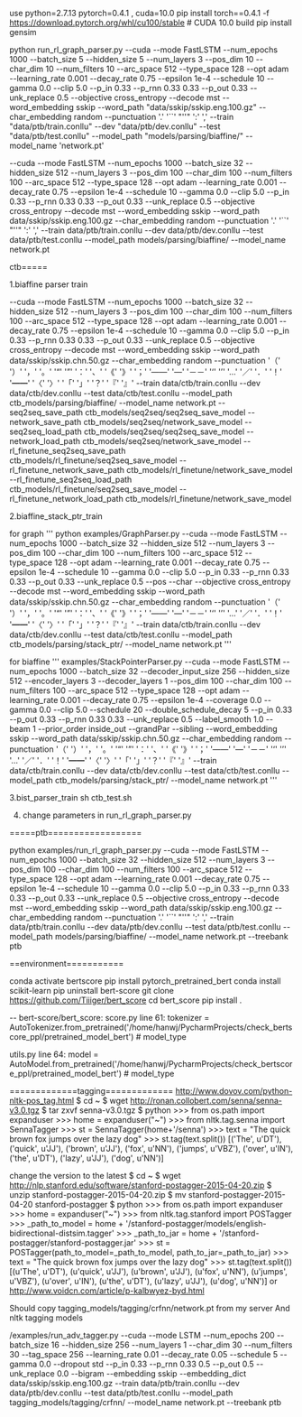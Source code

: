 use python=2.7.13  pytorch=0.4.1 , cuda=10.0
pip install torch==0.4.1 -f https://download.pytorch.org/whl/cu100/stable # CUDA 10.0 build
pip install gensim


python run_rl_graph_parser.py 
--cuda --mode FastLSTM --num_epochs 1000 --batch_size 5 --hidden_size 5 --num_layers 3 --pos_dim 10 --char_dim 10 --num_filters 10 --arc_space 512 --type_space 128 --opt adam --learning_rate 0.001 --decay_rate 0.75 --epsilon 1e-4 --schedule 10 --gamma 0.0 --clip 5.0 --p_in 0.33 --p_rnn 0.33 0.33 --p_out 0.33 --unk_replace 0.5 --objective cross_entropy --decode mst --word_embedding sskip --word_path "data/sskip/sskip.eng.100.gz" --char_embedding random --punctuation '.' '``' "''" ':' ',' --train "data/ptb/train.conllu" --dev "data/ptb/dev.conllu" --test "data/ptb/test.conllu" --model_path "models/parsing/biaffine/" --model_name 'network.pt'



--cuda --mode FastLSTM --num_epochs 1000 --batch_size 32 --hidden_size 512 --num_layers 3 --pos_dim 100 --char_dim 100 --num_filters 100 --arc_space 512 --type_space 128 --opt adam --learning_rate 0.001 --decay_rate 0.75 --epsilon 1e-4 --schedule 10 --gamma 0.0 --clip 5.0 --p_in 0.33 --p_rnn 0.33 0.33 --p_out 0.33 --unk_replace 0.5 --objective cross_entropy --decode mst --word_embedding sskip --word_path data/sskip/sskip.eng.100.gz --char_embedding random --punctuation '.' '``' "''" ':' ',' --train data/ptb/train.conllu --dev data/ptb/dev.conllu --test data/ptb/test.conllu --model_path models/parsing/biaffine/ --model_name network.pt


ctb===== 

1.biaffine parser train

--cuda --mode FastLSTM --num_epochs 1000 --batch_size 32 --hidden_size 512 --num_layers 3 --pos_dim 100 --char_dim 100 --num_filters 100 --arc_space 512 --type_space 128 --opt adam --learning_rate 0.001 --decay_rate 0.75 --epsilon 1e-4 --schedule 10 --gamma 0.0 --clip 5.0 --p_in 0.33 --p_rnn 0.33 0.33 --p_out 0.33 --unk_replace 0.5 --objective cross_entropy --decode mst --word_embedding sskip --word_path data/sskip/sskip.chn.50.gz --char_embedding random --punctuation '（' '）' '，' '。' '“' '”' '：' '、' '《' '》' '；' '——' '—' '－－' '‘' '’' '…' '／' '．' '！' '━━' '〈' '〉' '「' '」' '？' '『' '』' --train data/ctb/train.conllu --dev data/ctb/dev.conllu --test data/ctb/test.conllu --model_path ctb_models/parsing/biaffine/ --model_name network.pt --seq2seq_save_path ctb_models/seq2seq/seq2seq_save_model --network_save_path ctb_models/seq2seq/network_save_model --seq2seq_load_path ctb_models/seq2seq/seq2seq_save_model --network_load_path ctb_models/seq2seq/network_save_model --rl_finetune_seq2seq_save_path ctb_models/rl_finetune/seq2seq_save_model --rl_finetune_network_save_path ctb_models/rl_finetune/network_save_model --rl_finetune_seq2seq_load_path ctb_models/rl_finetune/seq2seq_save_model --rl_finetune_network_load_path ctb_models/rl_finetune/network_save_model

2.biaffine_stack_ptr_train

for graph
'''
python examples/GraphParser.py 
--cuda --mode FastLSTM --num_epochs 1000 --batch_size 32 --hidden_size 512 --num_layers 3 
 --pos_dim 100 --char_dim 100 --num_filters 100 --arc_space 512 --type_space 128 
 --opt adam --learning_rate 0.001 --decay_rate 0.75 --epsilon 1e-4 --schedule 10 --gamma 0.0 --clip 5.0 
 --p_in 0.33 --p_rnn 0.33 0.33 --p_out 0.33 --unk_replace 0.5 --pos --char 
 --objective cross_entropy --decode mst 
 --word_embedding sskip --word_path data/sskip/sskip.chn.50.gz --char_embedding random 
 --punctuation '（' '）' '，' '。' '“' '”' '：' '、' '《' '》' '；' '——' '—' '－－' '‘' '’' '…' '／' '．' '！' '━━' '〈' '〉' '「' '」' '？' '『' '』'
--train data/ctb/train.conllu --dev data/ctb/dev.conllu --test data/ctb/test.conllu --model_path ctb_models/parsing/stack_ptr/ --model_name network.pt
'''

for biaffine
'''
examples/StackPointerParser.py --cuda --mode FastLSTM --num_epochs 1000 --batch_size 32 --decoder_input_size 256 --hidden_size 512 --encoder_layers 3 --decoder_layers 1 
 --pos_dim 100 --char_dim 100 --num_filters 100 --arc_space 512 --type_space 128 
 --opt adam --learning_rate 0.001 --decay_rate 0.75 --epsilon 1e-4 --coverage 0.0 --gamma 0.0 --clip 5.0 
 --schedule 20 --double_schedule_decay 5 
 --p_in 0.33 --p_out 0.33 --p_rnn 0.33 0.33 --unk_replace 0.5 --label_smooth 1.0 --beam 1 --prior_order inside_out 
 --grandPar --sibling 
 --word_embedding sskip --word_path data/sskip/sskip.chn.50.gz --char_embedding random 
 --punctuation '（' '）' '，' '。' '“' '”' '：' '、' '《' '》' '；' '——' '—' '－－' '‘' '’' '…' '／' '．' '！' '━━' '〈' '〉' '「' '」' '？' '『' '』'
--train data/ctb/train.conllu --dev data/ctb/dev.conllu --test data/ctb/test.conllu --model_path ctb_models/parsing/stack_ptr/ --model_name network.pt
'''

3.bist_parser_train
sh ctb_test.sh

4. change parameters in run_rl_graph_parser.py

=====ptb==================

python examples/run_rl_graph_parser.py --cuda --mode FastLSTM --num_epochs 1000 --batch_size 32 --hidden_size 512 --num_layers 3 --pos_dim 100 --char_dim 100 --num_filters 100 --arc_space 512 --type_space 128 --opt adam --learning_rate 0.001 --decay_rate 0.75 --epsilon 1e-4 --schedule 10 --gamma 0.0 --clip 5.0 --p_in 0.33 --p_rnn 0.33 0.33 --p_out 0.33 --unk_replace 0.5 --objective cross_entropy --decode mst --word_embedding sskip --word_path data/sskip/sskip.eng.100.gz --char_embedding random --punctuation '.' '``' "''" ':' ',' --train data/ptb/train.conllu --dev data/ptb/dev.conllu --test data/ptb/test.conllu --model_path models/parsing/biaffine/ --model_name network.pt --treebank ptb

==environment===========

conda activate bertscore
pip install pytorch_pretrained_bert
conda install scikit-learn
pip uninstall bert-score
git clone https://github.com/Tiiiger/bert_score
cd bert_score
pip install .

--
bert-score/bert_score:
score.py
line 61:        tokenizer = AutoTokenizer.from_pretrained('/home/hanwj/PycharmProjects/check_bertscore_ppl/pretrained_model_bert')  # model_type

utils.py
line 64:        model = AutoModel.from_pretrained('/home/hanwj/PycharmProjects/check_bertscore_ppl/pretrained_model_bert')  # model_type

=============tagging=============
http://www.dovov.com/python-nltk-pos_tag.html
$ cd ~ $ wget http://ronan.collobert.com/senna/senna-v3.0.tgz $ tar zxvf senna-v3.0.tgz $ python >>> from os.path import expanduser >>> home = expanduser("~") >>> from nltk.tag.senna import SennaTagger >>> st = SennaTagger(home+'/senna') >>> text = "The quick brown fox jumps over the lazy dog" >>> st.tag(text.split()) [('The', u'DT'), ('quick', u'JJ'), ('brown', u'JJ'), ('fox', u'NN'), ('jumps', u'VBZ'), ('over', u'IN'), ('the', u'DT'), ('lazy', u'JJ'), ('dog', u'NN')] 

change the version to the latest 
$ cd ~ $ wget http://nlp.stanford.edu/software/stanford-postagger-2015-04-20.zip $ unzip stanford-postagger-2015-04-20.zip $ mv stanford-postagger-2015-04-20 stanford-postagger $ python >>> from os.path import expanduser >>> home = expanduser("~") >>> from nltk.tag.stanford import POSTagger >>> _path_to_model = home + '/stanford-postagger/models/english-bidirectional-distsim.tagger' >>> _path_to_jar = home + '/stanford-postagger/stanford-postagger.jar' >>> st = POSTagger(path_to_model=_path_to_model, path_to_jar=_path_to_jar) >>> text = "The quick brown fox jumps over the lazy dog" >>> st.tag(text.split()) [(u'The', u'DT'), (u'quick', u'JJ'), (u'brown', u'JJ'), (u'fox', u'NN'), (u'jumps', u'VBZ'), (u'over', u'IN'), (u'the', u'DT'), (u'lazy', u'JJ'), (u'dog', u'NN')] 
or
http://www.voidcn.com/article/p-kalbwyez-byd.html


Should copy tagging_models/tagging/crfnn/network.pt from my server
And nltk tagging models
  
/examples/run_adv_tagger.py  --cuda --mode LSTM --num_epochs 200 --batch_size 16 --hidden_size 256 --num_layers 1   --char_dim 30 --num_filters 30 --tag_space 256   --learning_rate 0.01 --decay_rate 0.05 --schedule 5 --gamma 0.0   --dropout std --p_in 0.33 --p_rnn 0.33 0.5 --p_out 0.5 --unk_replace 0.0 --bigram   --embedding sskip --embedding_dict data/sskip/sskip.eng.100.gz  --train data/ptb/train.conllu --dev data/ptb/dev.conllu --test data/ptb/test.conllu --model_path tagging_models/tagging/crfnn/ --model_name network.pt --treebank ptb  
